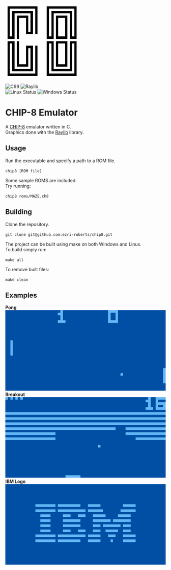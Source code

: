 
![logo](/assets/logo.png)

![C99](https://img.shields.io/badge/C99-blue?style=for-the-badge&logo=C&logoColor=white)
![Raylib](https://img.shields.io/badge/raylib-green?style=for-the-badge&logo=raylib&logoColor=white)<br>
![Linux Status](https://img.shields.io/github/actions/workflow/status/ezri-roberts/chip8/linux.yml?style=for-the-badge&logo=github&label=linux)
![Windows Status](https://img.shields.io/github/actions/workflow/status/ezri-roberts/chip8/windows.yml?style=for-the-badge&logo=github&label=windows)

# CHIP-8 Emulator

A [CHIP-8](https://en.wikipedia.org/wiki/CHIP-8) emulator written in C.<br>
Graphics done with the [Raylib](https://www.raylib.com/) library.<br>

## Usage

Run the executable and specify a path to a ROM file.

`chip8 [ROM file]`

Some sample ROMS are included.<br>
Try running:

`chip8 roms/MAZE.ch8`

## Building

Clone the repository.

`git clone git@github.com:ezri-roberts/chip8.git`

The project can be built using make on both Windows and Linux.<br>
To build simply run:<br>

`make all` 

To remove built files:

`make clean`

## Examples

**Pong**
![pong](/assets/pong.png)
**Breakout**
![breakout](/assets/breakout.png)
**IBM Logo**
![ibm](/assets/ibm.png)
